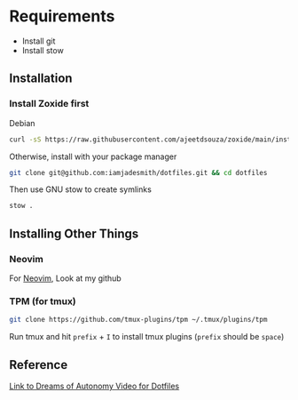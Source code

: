 # Requirements

- Install git
- Install stow

## Installation

### Install Zoxide first

Debian

```bash
curl -sS https://raw.githubusercontent.com/ajeetdsouza/zoxide/main/install.sh | bash
```

Otherwise, install with your package manager

```bash
git clone git@github.com:iamjadesmith/dotfiles.git && cd dotfiles
```

Then use GNU stow to create symlinks

```bash
stow .
```

## Installing Other Things

### Neovim

For [Neovim](https://github.com/iamjadesmith/neovim), Look at my github

### TPM (for tmux)

```bash
git clone https://github.com/tmux-plugins/tpm ~/.tmux/plugins/tpm
```

Run tmux and hit `prefix` + `I` to install tmux plugins (`prefix` should be `space`)

## Reference

[Link to Dreams of Autonomy Video for Dotfiles](https://www.youtube.com/watch?v=y6XCebnB9gs)
